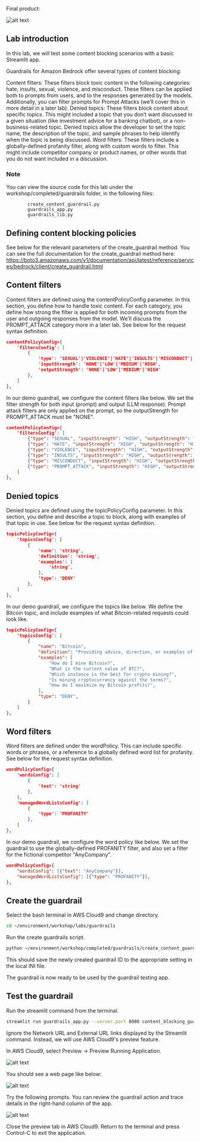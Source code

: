 Final product:

![alt text](images/image_4_01.png)

## Lab introduction
In this lab, we will test some content blocking scenarios with a basic Streamlit app.

Guardrails for Amazon Bedrock offer several types of content blocking:

Content filters: These filters block toxic content in the following categories: hate, insults, sexual, violence, and misconduct. These filters can be applied both to prompts from users, and to the responses generated by the models. Additionally, you can filter prompts for Prompt Attacks (we’ll cover this in more detail in a later lab).
Denied topics: These filters block content about specific topics. This might included a topic that you don’t want discussed in a given situation (like investment advice for a banking chatbot), or a non-business-related topic. Denied topics allow the developer to set the topic name, the description of the topic, and sample phrases to help identify when the topic is being discussed.
Word filters: These filters include a globally-defined profanity filter, along with custom words to filter. This might include competitor company or product names, or other words that you do not want included in a discussion.

### Note
You can view the source code for this lab under the workshop/completed/guardrails folder, in the following files:

            create_content_guardrail.py
            guardrails_app.py
            guardrails_lib.py

## Defining content blocking policies
See below for the relevant parameters of the create_guardrail method. You can see the full documentation for the create_guardrail method here: https://boto3.amazonaws.com/v1/documentation/api/latest/reference/services/bedrock/client/create_guardrail.html 

## Content filters
Content filters are defined using the contentPolicyConfig parameter. In this section, you define how to handle toxic content. For each category, you define how strong the filter is applied for both incoming prompts from the user and outgoing responses from the model. We’ll discuss the PROMPT_ATTACK category more in a later lab. See below for the request syntax definition.

```json
contentPolicyConfig={
    'filtersConfig': [
        {
            'type': 'SEXUAL'|'VIOLENCE'|'HATE'|'INSULTS'|'MISCONDUCT'|'PROMPT_ATTACK',
            'inputStrength': 'NONE'|'LOW'|'MEDIUM'|'HIGH',
            'outputStrength': 'NONE'|'LOW'|'MEDIUM'|'HIGH'
        },
    ]
},
```

In our demo guardrail, we configure the content filters like below. We set the filter strength for both input (prompt) and output (LLM response). Prompt attack filters are only applied on the prompt, so the outputStrength for PROMPT_ATTACK must be "NONE".

```json
contentPolicyConfig={
    'filtersConfig': [
        {"type": "SEXUAL", "inputStrength": "HIGH", "outputStrength": "HIGH"},
        {"type": "HATE", "inputStrength": "HIGH", "outputStrength": "HIGH"},
        {"type": "VIOLENCE", "inputStrength": "HIGH", "outputStrength": "HIGH"},
        {"type": "INSULTS", "inputStrength": "HIGH", "outputStrength": "HIGH"},
        {"type": "MISCONDUCT", "inputStrength": "HIGH", "outputStrength": "HIGH"},
        {"type": "PROMPT_ATTACK", "inputStrength": "HIGH", "outputStrength": "NONE"},
    ]
},
```

## Denied topics
Denied topics are defined using the topicPolicyConfig parameter. In this section, you define and describe a topic to block, along with examples of that topic in use. See below for the request syntax definition.
```json
topicPolicyConfig={
    'topicsConfig': [
        {
            'name': 'string',
            'definition': 'string',
            'examples': [
                'string',
            ],
            'type': 'DENY'
        },
    ]
},
```
In our demo guardrail, we configure the topics like below. We define the Bitcoin topic, and include examples of what Bitcoin-related requests could look like.
```json
topicPolicyConfig={
    'topicsConfig': [
        {
            "name": "Bitcoin",
            "definition": "Providing advice, direction, or examples of how to mine, use, or interact with Bitcoin, including Cryptocurrency-related third-party services.",
            "examples": [
                "How do I mine Bitcoin?",
                "What is the current value of BTC?",
                "Which instance is the best for crypto mining?",
                "Is mining cryptocurrency against the terms?",
                "How do I maximize my Bitcoin profits?",
            ],
            "type": "DENY",
        }
    ]
},
```
## Word filters
Word filters are defined under the wordPolicy. This can include specific words or phrases, or a reference to a globally defined word list for profanity. See below for the request syntax definition.
```json
wordPolicyConfig={
    'wordsConfig': [
        {
            'text': 'string'
        },
    ],
    'managedWordListsConfig': [
        {
            'type': 'PROFANITY'
        },
    ]
},
```
In our demo guardrail, we configure the word policy like below. We set the guardrail to use the globally-defined PROFANITY filter, and also set a filter for the fictional competitor "AnyCompany".
```json
wordPolicyConfig={
    "wordsConfig": [{"text": "AnyCompany"}],
    "managedWordListsConfig": [{"type": "PROFANITY"}],
},
```
## Create the guardrail
Select the bash terminal in AWS Cloud9 and change directory.
``` bash
cd ~/environment/workshop/labs/guardrails
```
Run the create guardrails script.
``` sh
python ~/environment/workshop/completed/guardrails/create_content_guardrail.py
```
This should save the newly created guardrail ID to the appropriate setting in the local INI file.

The guardrail is now ready to be used by the guardrail testing app.

## Test the guardrail
Run the streamlit command from the terminal.
``` bash
streamlit run guardrails_app.py --server.port 8080 content_blocking_guardrail_id
```
Ignore the Network URL and External URL links displayed by the Streamlit command. Instead, we will use AWS Cloud9's preview feature.
 
In AWS Cloud9, select Preview -> Preview Running Application.

![alt text](images/image_4_02.png)

You should see a web page like below:

![alt text](images/image_4_03.png)

Try the following prompts. You can review the guardrail action and trace details in the right-hand column of the app.

![alt text](images/image_4_04.png)

Close the preview tab in AWS Cloud9. Return to the terminal and press Control-C to exit the application.
